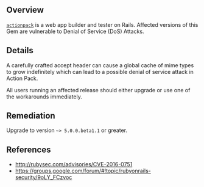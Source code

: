 ## Overview
[`actionpack`](https://rubygems.org/gems/actionpack) is a web app builder and tester on Rails.
Affected versions of this Gem are vulnerable to Denial of Service (DoS) Attacks.

## Details
A carefully crafted accept header can cause a global cache of mime types to
grow indefinitely which can lead to a possible denial of service attack in
Action Pack.

All users running an affected release should either upgrade or use one of the
workarounds immediately.

## Remediation
Upgrade to version `~> 5.0.0.beta1.1` or greater.

## References
- http://rubysec.com/advisories/CVE-2016-0751
- https://groups.google.com/forum/#!topic/rubyonrails-security/9oLY_FCzvoc
